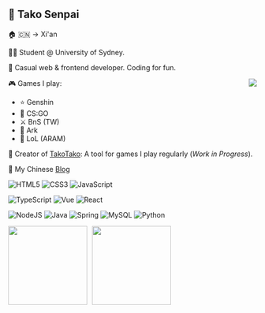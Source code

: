 ## 🐙 Tako Senpai

🏠 🇨🇳 -> Xi'an

🧑‍🎓 Student @ University of Sydney.

🌈 Casual web & frontend developer. Coding for fun.

<img align="right" src="https://count.getloli.com/get/@takosenpai2687?theme=moebooru">

🎮 Games I play:

-   ⭐ Genshin
-   🔫 CS:GO
-   ⚔️ BnS (TW)
-   🦕 Ark
-   🗼 LoL (ARAM)

🐙 Creator of [TakoTako](https://tako-tako.netlify.app/): A tool for games I play regularly (_Work in Progress_).

📓 My Chinese [Blog](https://takosenpai2687.github.io/)

![HTML5](https://img.shields.io/badge/html5-%23E34F26.svg?style=for-the-badge&logo=html5&logoColor=white)
![CSS3](https://img.shields.io/badge/css3-%231572B6.svg?style=for-the-badge&logo=css3&logoColor=white)
![JavaScript](https://img.shields.io/badge/javascript-%23323330.svg?style=for-the-badge&logo=javascript&logoColor=%23F7DF1E)

![TypeScript](https://img.shields.io/badge/typescript-%23007ACC.svg?style=for-the-badge&logo=typescript&logoColor=white)
![Vue](https://img.shields.io/badge/Vue.js-35495E?style=for-the-badge&logo=vuedotjs&logoColor=white)
![React](https://img.shields.io/badge/react-%2320232a.svg?style=for-the-badge&logo=react&logoColor=%2361DAFB)

![NodeJS](https://img.shields.io/badge/node.js-6DA55F?style=for-the-badge&logo=node.js&logoColor=white)
![Java](https://img.shields.io/badge/java-%23ED8B00.svg?style=for-the-badge&logo=java&logoColor=white)
![Spring](https://img.shields.io/badge/spring-%236DB33F.svg?style=for-the-badge&logo=spring&logoColor=white)
![MySQL](https://img.shields.io/badge/mysql-%2300f.svg?style=for-the-badge&logo=mysql&logoColor=white)
![Python](https://img.shields.io/badge/python-3670A0?style=for-the-badge&logo=python&logoColor=ffdd54)

<div style="display: flex; flex-wrap: wrap; gap: .6rem; justify-content: flex-start; align-items: center;">
    <img style="height: 10rem;" src="https://github-readme-streak-stats.herokuapp.com/?user=takosenpai2687&theme=default&hide_border=true&ring=FF9800">
    <img style="height: 10rem;" src="https://github-readme-stats.vercel.app/api?username=takosenpai2687&theme=github&hide_border=true&include_all_commits=true&count_private=true&ring_color=FF9800">
</div>
